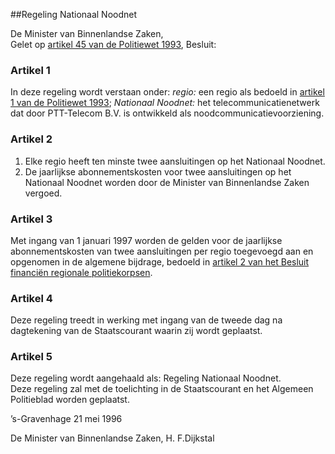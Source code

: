 <meta http-equiv='Content-Type' content='text/html; charset=utf-8' />

##Regeling Nationaal Noodnet

De Minister van Binnenlandse Zaken,  
Gelet op [artikel 45 van de Politiewet 1993](../../../../../wet/politiewet/1993/BWBR0006299/README.md),
Besluit:    

### Artikel  1  

In deze regeling wordt verstaan onder:    *regio:*   een regio als bedoeld in [artikel 1 van de Politiewet 1993](../../../../../wet/politiewet/1993/BWBR0006299/README.md);     *Nationaal Noodnet:*   het telecommunicatienetwerk dat door PTT-Telecom B.V. is ontwikkeld als noodcommunicatievoorziening.     

### Artikel  2  

1.  Elke regio heeft ten minste twee aansluitingen op het Nationaal Noodnet.   
2.  De jaarlijkse abonnementskosten voor twee aansluitingen op het Nationaal Noodnet worden door de Minister van Binnenlandse Zaken vergoed.   

### Artikel  3  

Met ingang van 1 januari 1997 worden de gelden voor de jaarlijkse abonnementskosten van twee aansluitingen per regio toegevoegd aan en opgenomen in de algemene bijdrage, bedoeld in [artikel 2 van het Besluit financiën regionale politiekorpsen](../../../../../AMvB/besluit/financiën/regionale/politiekorpsen/BWBR0006562/README.md).  

### Artikel  4  

Deze regeling treedt in werking met ingang van de tweede dag na dagtekening van de Staatscourant waarin zij wordt geplaatst.  

### Artikel  5  

Deze regeling wordt aangehaald als: Regeling Nationaal Noodnet.  
Deze regeling zal met de toelichting in de Staatscourant en het Algemeen Politieblad worden geplaatst.   

’s-Gravenhage 
21 mei 1996    

De 
Minister van Binnenlandse Zaken, 
H. F.Dijkstal    

